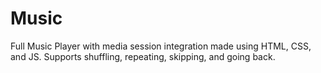 # Music
Full Music Player with media session integration made using HTML, CSS, and JS. Supports shuffling, repeating, skipping, and going back.

